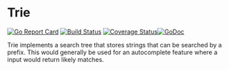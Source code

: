 # Trie

[![Go Report Card](https://goreportcard.com/badge/github.com/ryancaille/trie)](https://goreportcard.com/report/github.com/ryancaille/trie)
[![Build Status](https://travis-ci.com/ryancaille/trie.svg?branch=master)](https://travis-ci.com/ryancaille/trie)
[![Coverage Status](https://coveralls.io/repos/github/ryancaille/trie/badge.svg)](https://coveralls.io/github/ryancaille/trie)[![GoDoc](https://godoc.org/github.com/ryancaille/trie?status.svg)](https://godoc.org/github.com/ryancaille/trie)

Trie implements a search tree that stores strings that can be searched by a prefix. This would generally be used for an autocomplete feature where a input would return likely matches.